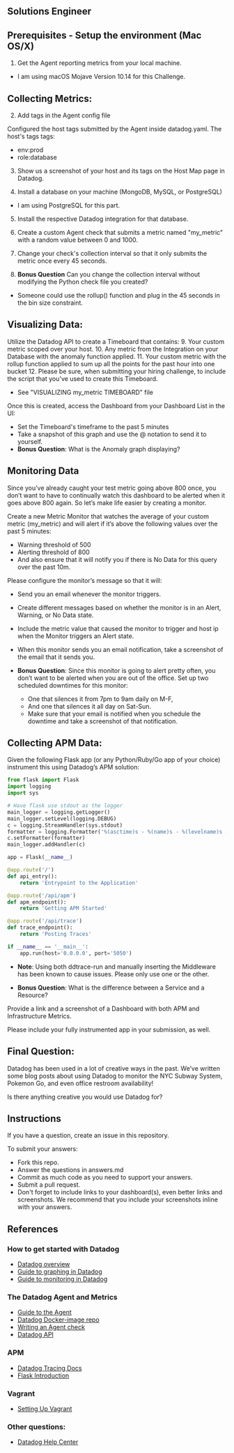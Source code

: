 ## Solutions Engineer

## Prerequisites - Setup the environment (Mac OS/X)
1. Get the Agent reporting metrics from your local machine.
- I am using macOS Mojave Version 10.14 for this Challenge.
<!-- 0 Image here -->

## Collecting Metrics:
2. Add tags in the Agent config file
<!-- 2 Image here  -->

Configured the host tags submitted by the Agent inside datadog.yaml.
The host's tags
tags:
  - env:prod
  - role:database

3. Show us a screenshot of your host and its tags on the Host Map page in Datadog.
<!-- 3 Image here  -->

4. Install a database on your machine (MongoDB, MySQL, or PostgreSQL)
- I am using PostgreSQL for this part.

5. Install the respective Datadog integration for that database.
<!-- 5, 5, 5, 5 Images here -->

6. Create a custom Agent check that submits a metric named "my_metric" with a random value between 0 and 1000.
<!-- The names of the configuration and check files must match. File is my_metric.py & my_metric.yaml. -->
7. Change your check's collection interval so that it only submits the metric once every 45 seconds.
<!-- 6 image here -->
<!-- 7 image here -->
8. **Bonus Question** Can you change the collection interval without modifying the Python check file you created?
- Someone could use the rollup() function and plug in the 45 seconds in the bin size constraint.  

## Visualizing Data:
Utilize the Datadog API to create a Timeboard that contains:
9. Your custom metric scoped over your host.
10. Any metric from the Integration on your Database with the anomaly function applied.
11. Your custom metric with the rollup function applied to sum up all the points for the past hour into one bucket
12. Please be sure, when submitting your hiring challenge, to include the script that you've used to create this Timeboard.
- See "VISUALIZING my_metric TIMEBOARD" file

Once this is created, access the Dashboard from your Dashboard List in the UI:

* Set the Timeboard's timeframe to the past 5 minutes
* Take a snapshot of this graph and use the @ notation to send it to yourself.
* **Bonus Question**: What is the Anomaly graph displaying?

## Monitoring Data

Since you’ve already caught your test metric going above 800 once, you don’t want to have to continually watch this dashboard to be alerted when it goes above 800 again. So let’s make life easier by creating a monitor.

Create a new Metric Monitor that watches the average of your custom metric (my_metric) and will alert if it’s above the following values over the past 5 minutes:

* Warning threshold of 500
* Alerting threshold of 800
* And also ensure that it will notify you if there is No Data for this query over the past 10m.

Please configure the monitor’s message so that it will:

* Send you an email whenever the monitor triggers.
* Create different messages based on whether the monitor is in an Alert, Warning, or No Data state.
* Include the metric value that caused the monitor to trigger and host ip when the Monitor triggers an Alert state.
* When this monitor sends you an email notification, take a screenshot of the email that it sends you.

* **Bonus Question**: Since this monitor is going to alert pretty often, you don’t want to be alerted when you are out of the office. Set up two scheduled downtimes for this monitor:

  * One that silences it from 7pm to 9am daily on M-F,
  * And one that silences it all day on Sat-Sun.
  * Make sure that your email is notified when you schedule the downtime and take a screenshot of that notification.

## Collecting APM Data:

Given the following Flask app (or any Python/Ruby/Go app of your choice) instrument this using Datadog’s APM solution:

```python
from flask import Flask
import logging
import sys

# Have flask use stdout as the logger
main_logger = logging.getLogger()
main_logger.setLevel(logging.DEBUG)
c = logging.StreamHandler(sys.stdout)
formatter = logging.Formatter('%(asctime)s - %(name)s - %(levelname)s - %(message)s')
c.setFormatter(formatter)
main_logger.addHandler(c)

app = Flask(__name__)

@app.route('/')
def api_entry():
    return 'Entrypoint to the Application'

@app.route('/api/apm')
def apm_endpoint():
    return 'Getting APM Started'

@app.route('/api/trace')
def trace_endpoint():
    return 'Posting Traces'

if __name__ == '__main__':
    app.run(host='0.0.0.0', port='5050')
```

* **Note**: Using both ddtrace-run and manually inserting the Middleware has been known to cause issues. Please only use one or the other.

* **Bonus Question**: What is the difference between a Service and a Resource?

Provide a link and a screenshot of a Dashboard with both APM and Infrastructure Metrics.

Please include your fully instrumented app in your submission, as well.

## Final Question:

Datadog has been used in a lot of creative ways in the past. We’ve written some blog posts about using Datadog to monitor the NYC Subway System, Pokemon Go, and even office restroom availability!

Is there anything creative you would use Datadog for?

## Instructions

If you have a question, create an issue in this repository.

To submit your answers:

* Fork this repo.
* Answer the questions in answers.md
* Commit as much code as you need to support your answers.
* Submit a pull request.
* Don't forget to include links to your dashboard(s), even better links and screenshots. We recommend that you include your screenshots inline with your answers.

## References

### How to get started with Datadog

* [Datadog overview](https://docs.datadoghq.com/)
* [Guide to graphing in Datadog](https://docs.datadoghq.com/graphing/)
* [Guide to monitoring in Datadog](https://docs.datadoghq.com/monitors/)

### The Datadog Agent and Metrics

* [Guide to the Agent](https://docs.datadoghq.com/agent/)
* [Datadog Docker-image repo](https://hub.docker.com/r/datadog/docker-dd-agent/)
* [Writing an Agent check](https://docs.datadoghq.com/developers/write_agent_check/)
* [Datadog API](https://docs.datadoghq.com/api/)

### APM

* [Datadog Tracing Docs](https://docs.datadoghq.com/tracing)
* [Flask Introduction](http://flask.pocoo.org/docs/0.12/quickstart/)

### Vagrant

* [Setting Up Vagrant](https://www.vagrantup.com/intro/getting-started/)

### Other questions:

* [Datadog Help Center](https://help.datadoghq.com/hc/en-us)
